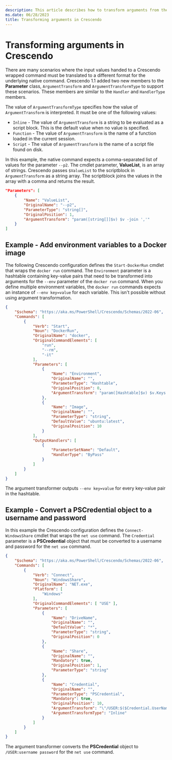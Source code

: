 ```yaml
---
description: This article describes how to transform arguments from the input format to the format needed by the native command.
ms.date: 06/28/2023
title: Transforming arguments in Crescendo
---
```

# Transforming arguments in Crescendo

There are many scenarios where the input values handed to a Crescendo wrapped command must be
translated to a different format for the underlying native command. Crescendo 1.1 added two new
members to the **Parameter** class, `ArgumentTransform` and `ArgumentTransformType` to support these
scenarios. These members are similar to the `Handler` and `HandlerType` members.

The value of `ArgumentTransformType` specifies how the value of `ArgumentTransform` is interpreted.
It must be one of the following values:

- `Inline` - The value of `ArgumentTransform` is a string to be evaluated as a script block. This is
  the default value when no value is specified.
- `Function` - The value of `ArgumentTransform` is the name of a function loaded in the current
  session.
- `Script` - The value of `ArgumentTransform` is the name of a script file found on disk.

In this example, the native command expects a comma-separated list of values for the parameter
`--p2`. The cmdlet parameter, **ValueList**, is an array of strings. Crescendo passes `$ValueList`
to the scriptblock in `ArgumentTransform` as a string array. The scriptblock joins the values in the
array with a comma and returns the result.

```json
"Parameters": [
    {
        "Name": "ValueList",
        "OriginalName": "--p2",
        "ParameterType": "string[]",
        "OriginalPosition": 1,
        "ArgumentTransform": "param([string[]]$v) $v -join ','"
    }
]
```

## Example - Add environment variables to a Docker image

The following Crescendo configuration defines the `Start-DockerRun` cmdlet that wraps the
`docker run` command. The `Environment` parameter is a hashtable containing key-value pairs that
need to be transformed into arguments for the `--env` parameter of the `docker run` command. When
you define multiple environment variables, the `docker run` commands expects an instance of
`--env key=value` for each variable. This isn't possible without using argument transformation.

```json
{
    "$schema": "https://aka.ms/PowerShell/Crescendo/Schemas/2022-06",
    "Commands": [
        {
            "Verb": "Start",
            "Noun": "DockerRun",
            "OriginalName": "docker",
            "OriginalCommandElements": [
                "run",
                "--rm",
                "-it"
            ],
            "Parameters": [
                {
                    "Name": "Environment",
                    "OriginalName": "",
                    "ParameterType": "Hashtable",
                    "OriginalPosition": 0,
                    "ArgumentTransform": "param([Hashtable]$v) $v.Keys|Foreach-Object {''--env''; ''{0}={1}'' -f $_, $v[$_]}"
                },
                {
                    "Name": "Image",
                    "OriginalName": "",
                    "ParameterType": "string",
                    "DefaultValue": "ubuntu:latest",
                    "OriginalPosition": 10
                }
            ],
            "OutputHandlers": [
                {
                    "ParameterSetName": "Default",
                    "HandlerType": "ByPass"
                }
            ]
        }
    ]
}
```

The argument transformer outputs `--env key=value` for every key-value pair in the hashtable.

## Example - Convert a **PSCredential** object to a username and password

In this example the Crescendo configuration defines the `Connect-WindowsShare` cmdlet that wraps the
`net use` command. The `Credential` parameter is a **PSCredential** object that must be converted to
a username and password for the `net use` command.

```json
{
    "$schema": "https://aka.ms/PowerShell/Crescendo/Schemas/2022-06",
    "Commands": [
        {
            "Verb": "Connect",
            "Noun": "WindowsShare",
            "OriginalName": "NET.exe",
            "Platform": [
                "Windows"
            ],
            "OriginalCommandElements": [ "USE" ],
            "Parameters": [
                {
                    "Name": "DriveName",
                    "OriginalName": "",
                    "DefaultValue": "*",
                    "ParameterType": "string",
                    "OriginalPosition": 0
                },
                {
                    "Name": "Share",
                    "OriginalName": "",
                    "Mandatory": true,
                    "OriginalPosition": 1,
                    "ParameterType": "string"
                },
                {
                    "Name": "Credential",
                    "OriginalName": "",
                    "ParameterType": "PSCredential",
                    "Mandatory": true,
                    "OriginalPosition": 10,
                    "ArgumentTransform": "\"/USER:$($Credential.UserName)\";$Credential.GetNetworkCredential().Password",
                    "ArgumentTransformType": "Inline"
                }
            ]
        }
    ]
}
```

The argument transformer converts the **PSCredential** object to `/USER:username password` for the
`net use` command.
